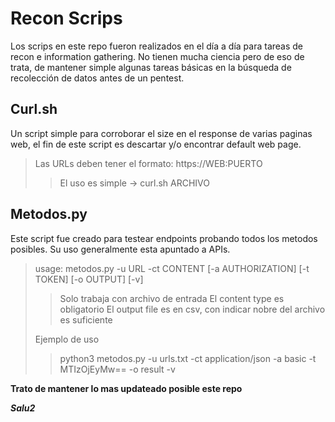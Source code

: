 # Recon Scrips

Los scrips en este repo fueron realizados en el día a día para tareas de recon e information gathering. No tienen mucha ciencia pero de eso de trata, de mantener simple algunas tareas básicas en la búsqueda de recolección de datos antes de un pentest.


## Curl.sh

Un script simple para corroborar el size en el response de varias paginas web, el fin de este script es descartar y/o encontrar default web page.
> Las URLs deben tener el formato:  https://WEB:PUERTO
> > El uso es simple -> curl.sh ARCHIVO


## Metodos.py

Este script fue creado para testear endpoints probando todos los metodos posibles. Su uso generalmente esta apuntado a APIs.
>usage: metodos.py -u URL -ct CONTENT [-a AUTHORIZATION] [-t TOKEN] [-o OUTPUT] [-v]
> >Solo trabaja con archivo de entrada
> >El content type es obligatorio
> >El output file es en csv, con indicar nobre del archivo es suficiente
> 
>Ejemplo de uso 
>>python3 metodos.py -u urls.txt -ct application/json -a basic -t MTIzOjEyMw== -o result -v


**Trato de mantener lo mas updateado posible este repo**

_**Salu2**_
